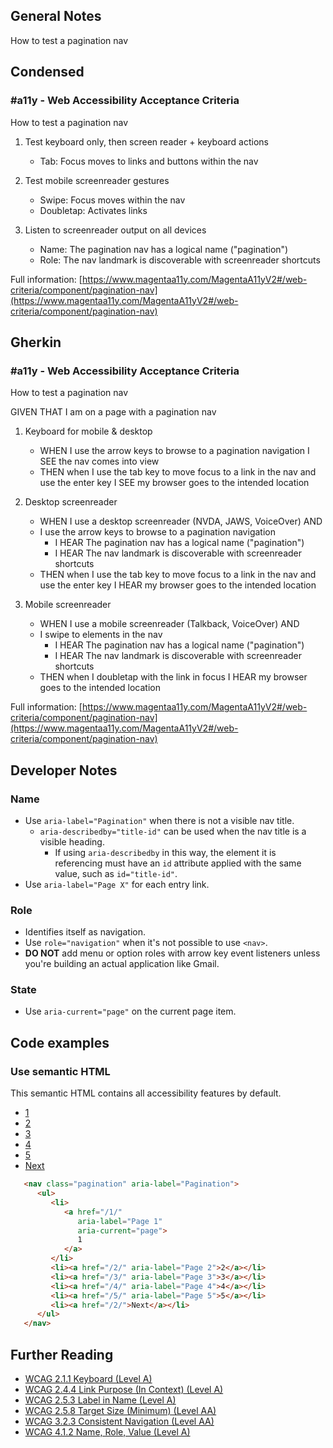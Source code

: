 ## General Notes

How to test a pagination nav

## Condensed

### #a11y - Web Accessibility Acceptance Criteria

How to test a pagination nav

1. Test keyboard only, then screen reader + keyboard actions

   - Tab: Focus moves to links and buttons within the nav

2. Test mobile screenreader gestures

   - Swipe: Focus moves within the nav
   - Doubletap: Activates links

3. Listen to screenreader output on all devices

   - Name: The pagination nav has a logical name ("pagination")
   - Role: The nav landmark is discoverable with screenreader shortcuts

Full information: [https://www.magentaa11y.com/MagentaA11yV2#/web-criteria/component/pagination-nav](https://www.magentaa11y.com/MagentaA11yV2#/web-criteria/component/pagination-nav)

## Gherkin

### #a11y - Web Accessibility Acceptance Criteria

How to test a pagination nav

GIVEN THAT I am on a page with a pagination nav

1. Keyboard for mobile & desktop

   - WHEN I use the arrow keys to browse to a pagination navigation I SEE the nav comes into view
   - THEN when I use the tab key to move focus to a link in the nav and use the enter key I SEE my browser goes to the intended location

2. Desktop screenreader

   - WHEN I use a desktop screenreader (NVDA, JAWS, VoiceOver) AND 
   - I use the arrow keys to browse to a pagination navigation
      - I HEAR The pagination nav has a logical name ("pagination")
      - I HEAR The nav landmark is discoverable with screenreader shortcuts
   - THEN when I use the tab key to move focus to a link in the nav and use the enter key I HEAR my browser goes to the intended location

3. Mobile screenreader

   - WHEN I use a mobile screenreader (Talkback, VoiceOver) AND
   - I swipe to elements in the nav
      - I HEAR The pagination nav has a logical name ("pagination")
      - I HEAR The nav landmark is discoverable with screenreader shortcuts
   - THEN when I doubletap with the link in focus I HEAR my browser goes to the intended location


Full information: [https://www.magentaa11y.com/MagentaA11yV2#/web-criteria/component/pagination-nav](https://www.magentaa11y.com/MagentaA11yV2#/web-criteria/component/pagination-nav)

## Developer Notes

### Name

   - Use `aria-label="Pagination"` when there is not a visible nav title.
      - `aria-describedby="title-id"` can be used when the nav title is a visible heading.
         - If using `aria-describedby` in this way, the element it is referencing must have an `id` attribute applied with the same value, such as `id="title-id"`. 
   - Use `aria-label="Page X"` for each entry link.

### Role

   - Identifies itself as navigation.
   - Use `role="navigation"` when it's not possible to use `<nav>`. 
   - **DO NOT** add menu or option roles with arrow key event listeners unless you're building an actual application like Gmail.

### State

   - Use `aria-current="page"` on the current page item.

## Code examples

### Use semantic HTML
This semantic HTML contains all accessibility features by default.

<!-- TODO: code example needs updated stylings to remove bullets from list items and display horizontally instead of vertically. -->

<example>
   <nav class="pagination" aria-label="Pagination">
      <ul>
         <li>
            <a href="/1/"
               aria-label="Page 1"
               aria-current="page">
               1
            </a>
         </li>
         <li><a href="/2/" aria-label="Page 2">2</a></li>
         <li><a href="/3/" aria-label="Page 3">3</a></li>
         <li><a href="/4/" aria-label="Page 4">4</a></li>
         <li><a href="/5/" aria-label="Page 5">5</a></li>
         <li><a href="/2/">Next</a></li>
      </ul>
   </nav>
</example>

```html
   <nav class="pagination" aria-label="Pagination">
      <ul>
         <li>
            <a href="/1/"
               aria-label="Page 1"
               aria-current="page">
               1
            </a>
         </li>
         <li><a href="/2/" aria-label="Page 2">2</a></li>
         <li><a href="/3/" aria-label="Page 3">3</a></li>
         <li><a href="/4/" aria-label="Page 4">4</a></li>
         <li><a href="/5/" aria-label="Page 5">5</a></li>
         <li><a href="/2/">Next</a></li>
      </ul>
   </nav>
```

## Further Reading
   - [WCAG 2.1.1 Keyboard (Level A)](https://www.w3.org/WAI/WCAG22/Understanding/keyboard)
   - [WCAG 2.4.4 Link Purpose (In Context) (Level A)](https://www.w3.org/WAI/WCAG22/Understanding/link-purpose-in-context.html)
   - [WCAG 2.5.3 Label in Name (Level A)](https://www.w3.org/WAI/WCAG22/Understanding/label-in-name.html)
   - [WCAG 2.5.8 Target Size (Minimum) (Level AA)](https://www.w3.org/WAI/WCAG22/Understanding/target-size-minimum.html)
   - [WCAG 3.2.3 Consistent Navigation (Level AA)](https://www.w3.org/WAI/WCAG22/Understanding/consistent-navigation)
   - [WCAG 4.1.2 Name, Role, Value (Level A)](https://www.w3.org/WAI/WCAG22/Understanding/name-role-value)
